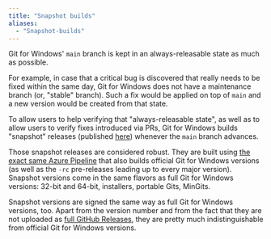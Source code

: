 ```yaml
---
title: "Snapshot builds"
aliases:
  - "Snapshot-builds"
---
```

Git for Windows' `main` branch is kept in an always-releasable state as much as possible.

For example, in case that a critical bug is discovered that really needs to be fixed within the same day, Git for Windows does not have a maintenance branch (or, "stable" branch). Such a fix would be applied on top of `main` and a new version would be created from that state.

To allow users to help verifying that "always-releasable state", as well as to allow users to verify fixes introduced via PRs, Git for Windows builds "snapshot" releases (published [here](https://wingit.blob.core.windows.net/files/index.html)) whenever the `main` branch advances.

Those snapshot releases are considered robust. They are built using [the exact same Azure Pipeline](https://dev.azure.com/git-for-windows/git/_build?definitionId=34&_a=summary) that also builds official Git for Windows versions (as well as the `-rc` pre-releases leading up to every major version). Snapshot versions come in the same flavors as full Git for Windows versions: 32-bit and 64-bit, installers, portable Gits, MinGits.

Snapshot versions are signed the same way as full Git for Windows versions, too. Apart from the version number and from the fact that they are not uploaded as [full GitHub Releases](github.com/git-for-windows/git/releases), they are pretty much indistinguishable from official Git for Windows versions.